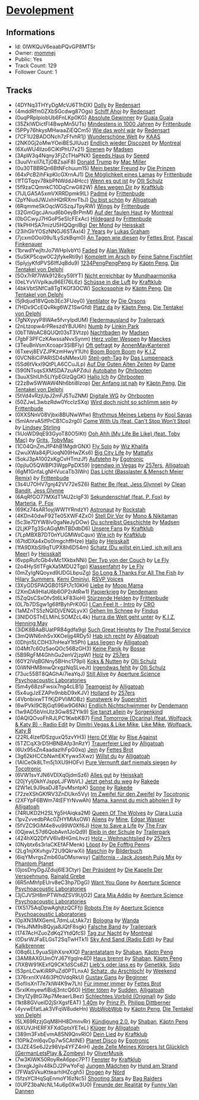 # [Devolepment](https://open.spotify.com/playlist/0lWKQuV6eaabPQvGP8MTSr)
## Informations
<!-- META_BEGIN -->
- Id: 0lWKQuV6eaabPQvGP8MTSr
- Owner: [mommej](https://open.spotify.com/user/mommej)
- Public: Yes
- Track Count: 129
- Follower Count: 1
<!-- META_END -->


## Tracks
<!-- TRACK_LIST_BEGIN -->
- (4DYNq3THYyDgMcVJ6T1hDX) [Dolly](https://open.spotify.com/track/4DYNq3THYyDgMcVJ6T1hDX) *by* [Redensart](https://open.spotify.com/artist/7eK4ItTQXTRH18LdQGLbAs)
- (4mddRfm0ZXbSGcdwg87Ogs) [Schiff Ahoi](https://open.spotify.com/track/4mddRfm0ZXbSGcdwg87Ogs) *by* [Redensart](https://open.spotify.com/artist/7eK4ItTQXTRH18LdQGLbAs)
- (0uqPRpIpiobUb6FnLKp0KG) [Absolute Gewinner](https://open.spotify.com/track/0uqPRpIpiobUb6FnLKp0KG) *by* [Guaia Guaia](https://open.spotify.com/artist/26OoRiUNyfsozjwBo8UlHx)
- (35ZklWDictFl4BwpMn5UTs) [Mindestens in 1000 Jahren](https://open.spotify.com/track/35ZklWDictFl4BwpMn5UTs) *by* [Frittenbude](https://open.spotify.com/artist/7jy0nL3F5ehHJxXYMBImkk)
- (5PPy76hkysMHwaaZiEQCm5) [Wie das wohl wär](https://open.spotify.com/track/5PPy76hkysMHwaaZiEQCm5) *by* [Redensart](https://open.spotify.com/artist/7eK4ItTQXTRH18LdQGLbAs)
- (7CF1U2BADONch7zFfvhR1j) [Wunderschöne Welt](https://open.spotify.com/track/7CF1U2BADONch7zFfvhR1j) *by* [KAAS](https://open.spotify.com/artist/6Rej5jPj4nu1O8hW04Iffk)
- (2NK0Gj2oMwYOeiBESJIUuz) [Endlich wieder Discozeit](https://open.spotify.com/track/2NK0Gj2oMwYOeiBESJIUuz) *by* [Montreal](https://open.spotify.com/artist/1WBgY3ppwWenEynLyKUNRk)
- (6XuWU4lIzo6CiKtPhU7x21) [Sirenen](https://open.spotify.com/track/6XuWU4lIzo6CiKtPhU7x21) *by* [Madsen](https://open.spotify.com/artist/1LsT3D414izg8h3K1VbrL4)
- (3ApW3q4Nqny3FjZcTHaPNX) [Seeeds Haus](https://open.spotify.com/track/3ApW3q4Nqny3FjZcTHaPNX) *by* [Seeed](https://open.spotify.com/artist/5ISjkNS17JpCwiFtW80lpV)
- (3uulVrxiI7iLTjOBZsaiF8) [Donald Trump](https://open.spotify.com/track/3uulVrxiI7iLTjOBZsaiF8) *by* [Mac Miller](https://open.spotify.com/artist/4LLpKhyESsyAXpc4laK94U)
- (0u30TBBRQn6BtNFchuum15) [Mein bester Freund](https://open.spotify.com/track/0u30TBBRQn6BtNFchuum15) *by* [Die Prinzen](https://open.spotify.com/artist/7F0bQWvv3rfV3EubmoQlwZ)
- (64xPcB2ihFkpKIcGXrnAJ1) [Die Möglichkeit eines Lamas](https://open.spotify.com/track/64xPcB2ihFkpKIcGXrnAJ1) *by* [Frittenbude](https://open.spotify.com/artist/7jy0nL3F5ehHJxXYMBImkk)
- (1fTGTqqv78kbPNWddJ4Hcc) [Wenn es gut ist](https://open.spotify.com/track/1fTGTqqv78kbPNWddJ4Hcc) *by* [Olli Schulz](https://open.spotify.com/artist/3FFqyoSbYAiE91jM3DAUb1)
- (5f9zaCQmnkC10DqCrwG82W) [Alles wegen Dir](https://open.spotify.com/track/5f9zaCQmnkC10DqCrwG82W) *by* [Kraftklub](https://open.spotify.com/artist/0MZ55DwuMQ1B2TXq9lcrE4)
- (7IJLGA5A5xmVXRRDpmk9IL) [Padmé](https://open.spotify.com/track/7IJLGA5A5xmVXRRDpmk9IL) *by* [Frittenbude](https://open.spotify.com/artist/7jy0nL3F5ehHJxXYMBImkk)
- (2pYNiudJWJxhHQtRXmrTbJ) [Du bist schön](https://open.spotify.com/track/2pYNiudJWJxhHQtRXmrTbJ) *by* [Alligatoah](https://open.spotify.com/artist/0r0R5nIjDY04TfxRM10Bcb)
- (6RqmmeSkOqcWGSzqJTpyRW) [Wings](https://open.spotify.com/track/6RqmmeSkOqcWGSzqJTpyRW) *by* [Frittenbude](https://open.spotify.com/artist/7jy0nL3F5ehHJxXYMBImkk)
- (32GmGgcJAnud6b0eyBrPmM) [Auf der faulen Haut](https://open.spotify.com/track/32GmGgcJAnud6b0eyBrPmM) *by* [Montreal](https://open.spotify.com/artist/1WBgY3ppwWenEynLyKUNRk)
- (0bGCwyJ7HGoP5eSIcFExAc) [Hildegard](https://open.spotify.com/track/0bGCwyJ7HGoP5eSIcFExAc) *by* [Frittenbude](https://open.spotify.com/artist/7jy0nL3F5ehHJxXYMBImkk)
- (1lkPHHSA7mizU5HQQgnIBg) [Der Mond](https://open.spotify.com/track/1lkPHHSA7mizU5HQQgnIBg) *by* [Heisskalt](https://open.spotify.com/artist/2nfcX5gD7nWrThYXNFQCwr)
- (23ihGIrYOSzNNGJ6STAxI4) [7 Years](https://open.spotify.com/track/23ihGIrYOSzNNGJ6STAxI4) *by* [Lukas Graham](https://open.spotify.com/artist/25u4wHJWxCA9vO0CzxAbK7)
- (7jcxm0Ooi09u1LySzkBqm0) [An Tagen wie diesen](https://open.spotify.com/track/7jcxm0Ooi09u1LySzkBqm0) *by* [Fettes Brot](https://open.spotify.com/artist/3RRODs1rHC2ktLqyDDfgPH), [Pascal Finkenauer](https://open.spotify.com/artist/3uc18KTx2wsLk11fOtavsT)
- (1brwdYwjltrJo7WHpIvbYt) [Faded](https://open.spotify.com/track/1brwdYwjltrJo7WHpIvbYt) *by* [Alan Walker](https://open.spotify.com/artist/7vk5e3vY1uw9plTHJAMwjN)
- (5uSKP5cqw0C2jfykeRti9y) [Komplett im Arsch](https://open.spotify.com/track/5uSKP5cqw0C2jfykeRti9y) *by* [Feine Sahne Fischfilet](https://open.spotify.com/artist/1BdtWszUR1z5SeU5qXNU31)
- (5pIyjyKfdPVS6IffJqBdu9) [1234PengPengPeng](https://open.spotify.com/track/5pIyjyKfdPVS6IffJqBdu9) *by* [Käptn Peng](https://open.spotify.com/artist/4uJ0Z35toYgdlrDGF4eFY2), [Die Tentakel von Delphi](https://open.spotify.com/artist/4Y7wUypNxLefo23dQexEFV)
- (5Ox7rRf7IWk9128cy59IYT) [Nicht erreichbar](https://open.spotify.com/track/5Ox7rRf7IWk9128cy59IYT) *by* [Mundhaarmonika](https://open.spotify.com/artist/2bQTiZITcAWfMNQB7x4Dc9)
- (0eLYvViVpIkau96EI76L6z) [Schüsse in die Luft](https://open.spotify.com/track/0eLYvViVpIkau96EI76L6z) *by* [Kraftklub](https://open.spotify.com/artist/0MZ55DwuMQ1B2TXq9lcrE4)
- (4bkVbtSNfCa8TgTKGf3OCW) [Sockosophie](https://open.spotify.com/track/4bkVbtSNfCa8TgTKGf3OCW) *by* [Käptn Peng](https://open.spotify.com/artist/4uJ0Z35toYgdlrDGF4eFY2), [Die Tentakel von Delphi](https://open.spotify.com/artist/4Y7wUypNxLefo23dQexEFV)
- (5j9djud18VQob3Ec3FUoy0) [Ventilator](https://open.spotify.com/track/5j9djud18VQob3Ec3FUoy0) *by* [Die Orsons](https://open.spotify.com/artist/7EJwrZYRepsc1zHNkDcITg)
- (7HDx9CcEQvRkg6WZ1SwGfd) [Platz da](https://open.spotify.com/track/7HDx9CcEQvRkg6WZ1SwGfd) *by* [Käptn Peng](https://open.spotify.com/artist/4uJ0Z35toYgdlrDGF4eFY2), [Die Tentakel von Delphi](https://open.spotify.com/artist/4Y7wUypNxLefo23dQexEFV)
- (7gNXyyyP8WAe5fvryIpdUM) [Fledermausland](https://open.spotify.com/track/7gNXyyyP8WAe5fvryIpdUM) *by* [Trailerpark](https://open.spotify.com/artist/1eeWVOCazGzGQXOGhnDHTB)
- (2nLtzopw4rPReszdYBJU6h) [Numb](https://open.spotify.com/track/2nLtzopw4rPReszdYBJU6h) *by* [Linkin Park](https://open.spotify.com/artist/6XyY86QOPPrYVGvF9ch6wz)
- (0bT1WoAC8QUQt03sT3Vtzp) [Nachtbaden](https://open.spotify.com/track/0bT1WoAC8QUQt03sT3Vtzp) *by* [Madsen](https://open.spotify.com/artist/1LsT3D414izg8h3K1VbrL4)
- (7gbF3PFCzKAwssaNvxSynm) [Herz voller Wespen](https://open.spotify.com/track/7gbF3PFCzKAwssaNvxSynm) *by* [Maeckes](https://open.spotify.com/artist/5nVbdvU60t7C0JBruxsS26)
- (3TeuBnVsmXcoapr3SlBFIy) [Oft gefragt](https://open.spotify.com/track/3TeuBnVsmXcoapr3SlBFIy) *by* [AnnenMayKantereit](https://open.spotify.com/artist/23xqmJEN3oVxwzqtNIyR5m)
- (6Txevj8EVZJPKzmHwyY1Uh) [Boom Boom Boom](https://open.spotify.com/track/6Txevj8EVZJPKzmHwyY1Uh) *by* [K.I.Z](https://open.spotify.com/artist/0bMt8SJlp0gFRUufzifS05)
- (0VCN8iCiPARISD4sNMexUI) [Steil-geh-Tag](https://open.spotify.com/track/0VCN8iCiPARISD4sNMexUI) *by* [Das Lumpenpack](https://open.spotify.com/artist/1yoERhqOE1iKKzKELHhEWM)
- (5Sd6tVkxl9QtPLA6CCuJLp) [Auf Die Guten Alten Zeiten](https://open.spotify.com/track/5Sd6tVkxl9QtPLA6CCuJLp) *by* [Dame](https://open.spotify.com/artist/2XNo6k4LqlZlM5sj0wKReo)
- (590NTsqsSXMSDA7zuAPZdu) [Autobahn](https://open.spotify.com/track/590NTsqsSXMSDA7zuAPZdu) *by* [Ohrbooten](https://open.spotify.com/artist/06sVMzmcw141RgryE8TuMj)
- (3uuXShlUh5LIYpEGlzQgGK) [Hallo Ich](https://open.spotify.com/track/3uuXShlUh5LIYpEGlzQgGK) *by* [Ohrbooten](https://open.spotify.com/artist/06sVMzmcw141RgryE8TuMj)
- (22zBw5WWAW4Nh6bti8lzop) [Der Anfang ist nah](https://open.spotify.com/track/22zBw5WWAW4Nh6bti8lzop) *by* [Käptn Peng](https://open.spotify.com/artist/4uJ0Z35toYgdlrDGF4eFY2), [Die Tentakel von Delphi](https://open.spotify.com/artist/4Y7wUypNxLefo23dQexEFV)
- (5tVd4vRzjUpJ2mFJ5TuZNM) [Digitale WG](https://open.spotify.com/track/5tVd4vRzjUpJ2mFJ5TuZNM) *by* [Ohrbooten](https://open.spotify.com/artist/06sVMzmcw141RgryE8TuMj)
- (50ZJwL3wbzRdw0YccIzSXq) [Wird doch nicht so schlimm sein](https://open.spotify.com/track/50ZJwL3wbzRdw0YccIzSXq) *by* [Frittenbude](https://open.spotify.com/artist/7jy0nL3F5ehHJxXYMBImkk)
- (0XXSNnV08Vjbxi8BUNwWfw) [Rhythmus Meines Lebens](https://open.spotify.com/track/0XXSNnV08Vjbxi8BUNwWfw) *by* [Kool Savas](https://open.spotify.com/artist/1SUu1Bi7ev9HbOzyVC77qD)
- (5mlAnrvA5lfPrCB1Co2rg0) [Come With Us (feat. Can't Stop Won't Stop)](https://open.spotify.com/track/5mlAnrvA5lfPrCB1Co2rg0) *by* [Lindsey Stirling](https://open.spotify.com/artist/378dH6EszOLFShpRzAQkVM)
- (1iUoWD9qE93GyoT80O5IKt) [Ooh Ahh (My Life Be Like) (feat. Toby Mac)](https://open.spotify.com/track/1iUoWD9qE93GyoT80O5IKt) *by* [Grits](https://open.spotify.com/artist/6aUgzC0cMh0StjV7LyFEDr), [TobyMac](https://open.spotify.com/artist/5VX8hxrcfJWwaTLiqGUHG3)
- (1C04QnZmJfP4hB1MgdrGNX) [Fly Solo](https://open.spotify.com/track/1C04QnZmJfP4hB1MgdrGNX) *by* [Wiz Khalifa](https://open.spotify.com/artist/137W8MRPWKqSmrBGDBFSop)
- (2wuXWa84jPUoqN09HwZKs6) [Big City Life](https://open.spotify.com/track/2wuXWa84jPUoqN09HwZKs6) *by* [Mattafix](https://open.spotify.com/artist/5KORW1YGiERJqfuYjXMCyz)
- (5okJ3pA1002xKgCvHTmzJf) [Aufstehn](https://open.spotify.com/track/5okJ3pA1002xKgCvHTmzJf) *by* [Egotronic](https://open.spotify.com/artist/7qOSGBeln5EB97texe71QD)
- (0pjIuO5QWBPI3WgpPpDX59) [Irgendwo in Vegas](https://open.spotify.com/track/0pjIuO5QWBPI3WgpPpDX59) *by* [257ers](https://open.spotify.com/artist/6ihLfpY3cmdGyWEnItn30w), [Alligatoah](https://open.spotify.com/artist/0r0R5nIjDY04TfxRM10Bcb)
- (6gM1GnfaLgNHVucaTb3IWn) [Das Licht (Basslaster & Mensch Meier Remix)](https://open.spotify.com/track/6gM1GnfaLgNHVucaTb3IWn) *by* [Frittenbude](https://open.spotify.com/artist/7jy0nL3F5ehHJxXYMBImkk)
- (3s4U7OHV7gnj42VV72eSZ6) [Rather Be (feat. Jess Glynne)](https://open.spotify.com/track/3s4U7OHV7gnj42VV72eSZ6) *by* [Clean Bandit](https://open.spotify.com/artist/6MDME20pz9RveH9rEXvrOM), [Jess Glynne](https://open.spotify.com/artist/4ScCswdRlyA23odg9thgIO)
- (6AqRfGO77MXdT1AU2clgF3) [Sekundenschlaf (feat. P. Fox)](https://open.spotify.com/track/6AqRfGO77MXdT1AU2clgF3) *by* [Marteria](https://open.spotify.com/artist/3nDNDLcZuSto4k9u4AbcLB), [P. Fox](https://open.spotify.com/artist/7FilgWqLeVSl3pxZ5ApNnK)
- (69Kz74sAR1oyjWW1YRndzY) [Astronaut](https://open.spotify.com/track/69Kz74sAR1oyjWW1YRndzY) *by* [Rockstah](https://open.spotify.com/artist/1uba6WUvVPjiA4GCntUDmC)
- (4KDn40dwF92Te05XWF4ZxO) [Stell Dir Vor](https://open.spotify.com/track/4KDn40dwF92Te05XWF4ZxO) *by* [Mono & Nikitaman](https://open.spotify.com/artist/0tgeIciWi8X9H6taJYRu0o)
- (5c3le7DYW8Iv0gaNeJyDOw) [Du schreibst Geschichte](https://open.spotify.com/track/5c3le7DYW8Iv0gaNeJyDOw) *by* [Madsen](https://open.spotify.com/artist/1LsT3D414izg8h3K1VbrL4)
- (2LjKPTg3ScAGqMhTBDdbD6) [Unsere Fans](https://open.spotify.com/track/2LjKPTg3ScAGqMhTBDdbD6) *by* [Kraftklub](https://open.spotify.com/artist/0MZ55DwuMQ1B2TXq9lcrE4)
- (7LpMBXB7DT0nYUGMWsCqux) [Wie ich](https://open.spotify.com/track/7LpMBXB7DT0nYUGMWsCqux) *by* [Kraftklub](https://open.spotify.com/artist/0MZ55DwuMQ1B2TXq9lcrE4)
- (67tdDXa4xDs0lmgchffHze) [Hallo](https://open.spotify.com/track/67tdDXa4xDs0lmgchffHze) *by* [Heisskalt](https://open.spotify.com/artist/2nfcX5gD7nWrThYXNFQCwr)
- (1fA9DXbSl9qTUPX8h6D54m) [Schatz (Du willst ein Lied, ich will ans Meer)](https://open.spotify.com/track/1fA9DXbSl9qTUPX8h6D54m) *by* [Heisskalt](https://open.spotify.com/artist/2nfcX5gD7nWrThYXNFQCwr)
- (6vppRufcGb4vMc1XkbxNNi) [Der Typ von der Couch](https://open.spotify.com/track/6vppRufcGb4vMc1XkbxNNi) *by* [Le Fly](https://open.spotify.com/artist/4ZtBx6rfSEXaqAgUWjCip6)
- (2o4HyStlTFgkXa5MDU2Tgp) [Klassenfahrt](https://open.spotify.com/track/2o4HyStlTFgkXa5MDU2Tgp) *by* [Le Fly](https://open.spotify.com/artist/4ZtBx6rfSEXaqAgUWjCip6)
- (0mZyIgNQoyxd9UDGLbpuZg) [So Long & Thanks For All The Fish](https://open.spotify.com/track/0mZyIgNQoyxd9UDGLbpuZg) *by* [Hilary Summers](https://open.spotify.com/artist/569AAPqbjZU317pAxzKGCO), [Kemi Ominiyi](https://open.spotify.com/artist/77jxB4Q1uP3nQelTfAfzDY), [RSVP Voices](https://open.spotify.com/artist/3rkj8mvaMrTc2BM2Pg0eoD)
- (3XyGDSPAQGB01SFt7c10KH) [Liebe](https://open.spotify.com/track/3XyGDSPAQGB01SFt7c10KH) *by* [Moop Mama](https://open.spotify.com/artist/49rpD3gtSpIjsZNxdwhuYl)
- (2XmDA9HIaU6b6OP2rAtRw1) [Papierkrieg](https://open.spotify.com/track/2XmDA9HIaU6b6OP2rAtRw1) *by* [Dendemann](https://open.spotify.com/artist/2wm5YtIlq0Spe9rDGGTVkF)
- (5ZqQsCSxOfvSt6LkF83ioH) [Stürzende Helden](https://open.spotify.com/track/5ZqQsCSxOfvSt6LkF83ioH) *by* [Frittenbude](https://open.spotify.com/artist/7jy0nL3F5ehHJxXYMBImkk)
- (0L7b7DSgw1g68fByhPrK0G) [I Can Feel It - Intro](https://open.spotify.com/track/0L7b7DSgw1g68fByhPrK0G) *by* [CRO](https://open.spotify.com/artist/3utZ2yeQk0Z3BCOBWP7Vlu)
- (1aMZnTS5zNQlDjVENQLyvX) [Gehen Im Schnee](https://open.spotify.com/track/1aMZnTS5zNQlDjVENQLyvX) *by* [Findus](https://open.spotify.com/artist/1IfkYPJSZBeUqakM11P5iX)
- (3NIDOSThELMihLSOMZcL4k) [Hurra die Welt geht unter](https://open.spotify.com/track/3NIDOSThELMihLSOMZcL4k) *by* [K.I.Z](https://open.spotify.com/artist/0bMt8SJlp0gFRUufzifS05), [Henning May](https://open.spotify.com/artist/1cH0i2n6YLrWFDDemqztay)
- (3iDK8BAaBUatPR84gdfa9g) [Such Great Heights](https://open.spotify.com/track/3iDK8BAaBUatPR84gdfa9g) *by* [The Postal Service](https://open.spotify.com/artist/5yV1qdnmxyIYiSFB02wpDj)
- (3mQWN6nhSvXKOeljg4RDy5) [Hab ich recht](https://open.spotify.com/track/3mQWN6nhSvXKOeljg4RDy5) *by* [Alligatoah](https://open.spotify.com/artist/0r0R5nIjDY04TfxRM10Bcb)
- (0Dhjn5LCDH37nHeaY1t5Ph) [Lass liegen](https://open.spotify.com/track/0Dhjn5LCDH37nHeaY1t5Ph) *by* [Alligatoah](https://open.spotify.com/artist/0r0R5nIjDY04TfxRM10Bcb)
- (04Mt7c6Oz5aoQOc56BzGH3) [Keine Panik](https://open.spotify.com/track/04Mt7c6Oz5aoQOc56BzGH3) *by* [Bosse](https://open.spotify.com/artist/2e4uIDIIBXR0MmZe0AJGhR)
- (5B9RgFM4GhhGu2enV2jzpW) [Holz](https://open.spotify.com/track/5B9RgFM4GhhGu2enV2jzpW) *by* [257ers](https://open.spotify.com/artist/6ihLfpY3cmdGyWEnItn30w)
- (60Y2lVqBGNny5BHnc179pl) [Koks & Nutten](https://open.spotify.com/track/60Y2lVqBGNny5BHnc179pl) *by* [Olli Schulz](https://open.spotify.com/artist/3FFqyoSbYAiE91jM3DAUb1)
- (0iWNHM8mwQrxgzNqSLveJt) [Irgendwas fehlt](https://open.spotify.com/track/0iWNHM8mwQrxgzNqSLveJt) *by* [Olli Schulz](https://open.spotify.com/artist/3FFqyoSbYAiE91jM3DAUb1)
- (73uc55BT8QAGhAi7leaYqJ) [Still Alive](https://open.spotify.com/track/73uc55BT8QAGhAi7leaYqJ) *by* [Aperture Science Psychoacoustic Laboratories](https://open.spotify.com/artist/7d58WZ8qQHy2Sm5p52V2NP)
- (5m4y68zsFwsix7ng4cLB1j) [Teamgeist](https://open.spotify.com/track/5m4y68zsFwsix7ng4cLB1j) *by* [Alligatoah](https://open.spotify.com/artist/0r0R5nIjDY04TfxRM10Bcb)
- (5x4ugJzEZAPn9nbbD9xKJV) [Holland](https://open.spotify.com/track/5x4ugJzEZAPn9nbbD9xKJV) *by* [257ers](https://open.spotify.com/artist/6ihLfpY3cmdGyWEnItn30w)
- (4VbnbixwTTfKjDPVliMOBz) [Kunstwerk](https://open.spotify.com/track/4VbnbixwTTfKjDPVliMOBz) *by* [Supershirt](https://open.spotify.com/artist/09e4HLtPndIxnyrFduAgsn)
- (6wPVkI9CBjGqfi96w9G6Nk) [Endlich Nichtschwimmer](https://open.spotify.com/track/6wPVkI9CBjGqfi96w9G6Nk) *by* [Dendemann](https://open.spotify.com/artist/2wm5YtIlq0Spe9rDGGTVkF)
- (1w9AD5bVnUIz3Gw8SZYlk9) [Sie tanzt allein](https://open.spotify.com/track/1w9AD5bVnUIz3Gw8SZYlk9) *by* [Sorgenkind](https://open.spotify.com/artist/51NjXAIMOOfKO0UHLhOtuv)
- (0AQlQOvoFhRJLPC1KwbKB7) [Find Tomorrow (Ocarina) (feat. Wolfpack & Katy B) - Radio Edit](https://open.spotify.com/track/0AQlQOvoFhRJLPC1KwbKB7) *by* [Dimitri Vegas & Like Mike](https://open.spotify.com/artist/73jBynjsVtofjRpdpRAJGk), [Like Mike](https://open.spotify.com/artist/4pwXiI7Z5ZStkgKowZyoKi), [Wolfpack](https://open.spotify.com/artist/74ycentHh1YZrW5x4PLnox), [Katy B](https://open.spotify.com/artist/5EUdiv20t58GCS09VMKk7M)
- (22RL4lzefDSzguxQ5zvYH3) [Hero Of War](https://open.spotify.com/track/22RL4lzefDSzguxQ5zvYH3) *by* [Rise Against](https://open.spotify.com/artist/6Wr3hh341P84m3EI8qdn9O)
- (5TZCqX3rD5HBNBAfp3nRzY) [Trauerfeier Lied](https://open.spotify.com/track/5TZCqX3rD5HBNBAfp3nRzY) *by* [Alligatoah](https://open.spotify.com/artist/0r0R5nIjDY04TfxRM10Bcb)
- (6Ux95sZn4aadazIhFpG0xq) [Jein](https://open.spotify.com/track/6Ux95sZn4aadazIhFpG0xq) *by* [Fettes Brot](https://open.spotify.com/artist/3RRODs1rHC2ktLqyDDfgPH)
- (3g62kHCCbNwhEKYywx5Xwz) [Willst du](https://open.spotify.com/track/3g62kHCCbNwhEKYywx5Xwz) *by* [Alligatoah](https://open.spotify.com/artist/0r0R5nIjDY04TfxRM10Bcb)
- (1AlCe0k8LTm5j1iXU9HOFv) [Pure Vernunft darf niemals siegen](https://open.spotify.com/track/1AlCe0k8LTm5j1iXU9HOFv) *by* [Tocotronic](https://open.spotify.com/artist/4WOaecAM3RMMmrbZzNx0vu)
- (6VW1svYJN6VDIXq0jdmSz6) [Alles gut](https://open.spotify.com/track/6VW1svYJN6VDIXq0jdmSz6) *by* [Heisskalt](https://open.spotify.com/artist/2nfcX5gD7nWrThYXNFQCwr)
- (20jYyIj0khYJsppLJFWbVL) [Jetzt gehst du weg](https://open.spotify.com/track/20jYyIj0khYJsppLJFWbVL) *by* [Rakede](https://open.spotify.com/artist/4soVkCNrRQccCv4Nohz273)
- (2W1eL9J9saDJ8TpvMsntpK) [Sonne](https://open.spotify.com/track/2W1eL9J9saDJ8TpvMsntpK) *by* [Rakede](https://open.spotify.com/artist/4soVkCNrRQccCv4Nohz273)
- (72zeXShGKfRV3ZnDUkn5Vy) [Im Zweifel für den Zweifel](https://open.spotify.com/track/72zeXShGKfRV3ZnDUkn5Vy) *by* [Tocotronic](https://open.spotify.com/artist/4WOaecAM3RMMmrbZzNx0vu)
- (2XFYpF6BWm74tEFYrNvwAh) [Mama, kannst du mich abholen II](https://open.spotify.com/track/2XFYpF6BWm74tEFYrNvwAh) *by* [Alligatoah](https://open.spotify.com/artist/0r0R5nIjDY04TfxRM10Bcb)
- (74RUKD2H2SLYg5HAiqka2M) [Queen Of The Wolves](https://open.spotify.com/track/74RUKD2H2SLYg5HAiqka2M) *by* [Clara Luzia](https://open.spotify.com/artist/5xLZ07bX72igG3lX0Xsjni)
- (1pvZvvedbPAc0ZHYMIAsOW) [Aliens](https://open.spotify.com/track/1pvZvvedbPAc0ZHYMIAsOW) *by* [Mine](https://open.spotify.com/artist/2jmpnuwn52LqrQASBlyQGJ), [Edgar Wasser](https://open.spotify.com/artist/6qIHycJGyzIFBCXc0kg9cM)
- (5fVZC9GiM4e8vu99W0Xf6J) [How to Save a Life](https://open.spotify.com/track/5fVZC9GiM4e8vu99W0Xf6J) *by* [The Fray](https://open.spotify.com/artist/0zOcE3mg9nS6l3yxt1Y0bK)
- (0QjewL57d6QobAvn1JoQd9) [Bleib in der Schule](https://open.spotify.com/track/0QjewL57d6QobAvn1JoQd9) *by* [Trailerpark](https://open.spotify.com/artist/1eeWVOCazGzGQXOGhnDHTB)
- (424hXQ2DfVV6lv8HGmLhvz) [Holz - Weihnachtslied](https://open.spotify.com/track/424hXQ2DfVV6lv8HGmLhvz) *by* [257ers](https://open.spotify.com/artist/6ihLfpY3cmdGyWEnItn30w)
- (0Nybtx6s3rlaCKEfAFMenk) [Löppt](https://open.spotify.com/track/0Nybtx6s3rlaCKEfAFMenk) *by* [De Fofftig Penns](https://open.spotify.com/artist/2eUhmhMuo0Pedn26mHdblC)
- (2Lg1njXKvhgv72U9QkrwXi) [Maschin](https://open.spotify.com/track/2Lg1njXKvhgv72U9QkrwXi) *by* [Bilderbuch](https://open.spotify.com/artist/2ErWLckuGFl84nGmg5fwyG)
- (6iqYMvrgsZmb60aOMsnwsy) [California - Jack Joseph Puig Mix](https://open.spotify.com/track/6iqYMvrgsZmb60aOMsnwsy) *by* [Phantom Planet](https://open.spotify.com/artist/0LsTFjEB1IIrh7IlTxs1GY)
- (0josDnyDgJZduj6lE3Ctyr) [Der Präsident](https://open.spotify.com/track/0josDnyDgJZduj6lE3Ctyr) *by* [Die Kapelle Der Versoehnung](https://open.spotify.com/artist/6DKGRjj6h3kkpZ3YAFyC36), [Rainald Grebe](https://open.spotify.com/artist/3RCOgmbS8WtFSMKQAholxE)
- (6R5nMhfpEUrv8eC3hp7DgG) [Want You Gone](https://open.spotify.com/track/6R5nMhfpEUrv8eC3hp7DgG) *by* [Aperture Science Psychoacoustic Laboratories](https://open.spotify.com/artist/7d58WZ8qQHy2Sm5p52V2NP)
- (3jCJVSH8mPTWhdZSV9UjO2) [Cara Mia Addio](https://open.spotify.com/track/3jCJVSH8mPTWhdZSV9UjO2) *by* [Aperture Science Psychoacoustic Laboratories](https://open.spotify.com/artist/7d58WZ8qQHy2Sm5p52V2NP)
- (1X5175AqDpwAghjtzQCFfj) [Robots Ftw](https://open.spotify.com/track/1X5175AqDpwAghjtzQCFfj) *by* [Aperture Science Psychoacoustic Laboratories](https://open.spotify.com/artist/7d58WZ8qQHy2Sm5p52V2NP)
- (0pXN3MXGemL7dmLuLtAk7z) [Bologna](https://open.spotify.com/track/0pXN3MXGemL7dmLuLtAk7z) *by* [Wanda](https://open.spotify.com/artist/6Kg9EvjSnEm5swmrvWCJyB)
- (1HsJNM9sBQyja8JQtF8sgk) [Falsche Band](https://open.spotify.com/track/1HsJNM9sBQyja8JQtF8sgk) *by* [Trailerpark](https://open.spotify.com/artist/1eeWVOCazGzGQXOGhnDHTB)
- (1747AcHZuoZdKq2YtdQfcS) [Tag zur Nacht](https://open.spotify.com/track/1747AcHZuoZdKq2YtdQfcS) *by* [Montreal](https://open.spotify.com/artist/1WBgY3ppwWenEynLyKUNRk)
- (0DsrWJFaELGsT2SqTwHTk1) [Sky And Sand (Radio Edit)](https://open.spotify.com/track/0DsrWJFaELGsT2SqTwHTk1) *by* [Paul Kalkbrenner](https://open.spotify.com/artist/0rasA5Z5h1ITtHelCpfu9R)
- (08q6LL9yuaSljihXsreXIQ) [Parantatatam](https://open.spotify.com/track/08q6LL9yuaSljihXsreXIQ) *by* [Shaban](https://open.spotify.com/artist/1K3u1VZxlWdHGafm6mOdmB), [Käptn Peng](https://open.spotify.com/artist/4uJ0Z35toYgdlrDGF4eFY2)
- (3AM8AXGUmOYJ67Ygqlre4D) [Haus brennt](https://open.spotify.com/track/3AM8AXGUmOYJ67Ygqlre4D) *by* [Shaban](https://open.spotify.com/artist/1K3u1VZxlWdHGafm6mOdmB), [Käptn Peng](https://open.spotify.com/artist/4uJ0Z35toYgdlrDGF4eFY2)
- (7IXBW91KExfQ9CK1dSCs6Z) [Lieb's oder lass es](https://open.spotify.com/track/7IXBW91KExfQ9CK1dSCs6Z) *by* [Genetikk](https://open.spotify.com/artist/41LLNWUptvfbQ9Q7oCefmg), [Sido](https://open.spotify.com/artist/4Yttlv9ndGjCDCVLqM7ACq)
- (53pnLCwKiRRPuZd0PTLnxA) [Schatz, du Arschloch!](https://open.spotify.com/track/53pnLCwKiRRPuZd0PTLnxA) *by* [Weekend](https://open.spotify.com/artist/2bIsBfbHR5YjmBUa646ZoF)
- (376rxnIXV46i3PtOVdqRkU) [Gustav Gans](https://open.spotify.com/track/376rxnIXV46i3PtOVdqRkU) *by* [Beginner](https://open.spotify.com/artist/4XkhEirR2JZT4fncyOxxtf)
- (5ofIisXnT7e7klW4K9w7Lh) [Für immer immer](https://open.spotify.com/track/5ofIisXnT7e7klW4K9w7Lh) *by* [Fettes Brot](https://open.spotify.com/artist/3RRODs1rHC2ktLqyDDfgPH)
- (5rxIKmyewfiBidj3ntcQ6O) [Hitler töten](https://open.spotify.com/track/5rxIKmyewfiBidj3ntcQ6O) *by* [Sudden](https://open.spotify.com/artist/0KMDdRB5GG1SPwK4F9kyEO), [Alligatoah](https://open.spotify.com/artist/0r0R5nIjDY04TfxRM10Bcb)
- (3ty1ZyBtG7Ap7MeaerLBez) [Schlechtes Vorbild (Original)](https://open.spotify.com/track/3ty1ZyBtG7Ap7MeaerLBez) *by* [Sido](https://open.spotify.com/artist/4Yttlv9ndGjCDCVLqM7ACq)
- (1kt88GVueID2jSrXgsfEAT) [1,40m](https://open.spotify.com/track/1kt88GVueID2jSrXgsfEAT) *by* [Prinz Pi](https://open.spotify.com/artist/3OYM3jjPVR60kOqmamRRgk), [Philipp Dittberner](https://open.spotify.com/artist/7oaSITFPadI3fnIxbv7hTa)
- (4yvwEfatLak3VFqW8udeHn) [WobWobWob](https://open.spotify.com/track/4yvwEfatLak3VFqW8udeHn) *by* [Käptn Peng](https://open.spotify.com/artist/4uJ0Z35toYgdlrDGF4eFY2), [Die Tentakel von Delphi](https://open.spotify.com/artist/4Y7wUypNxLefo23dQexEFV)
- (5LX69RzzjGqM8HH8DmnvRr) [Kündigung 2.0.](https://open.spotify.com/track/5LX69RzzjGqM8HH8DmnvRr) *by* [Shaban](https://open.spotify.com/artist/1K3u1VZxlWdHGafm6mOdmB), [Käptn Peng](https://open.spotify.com/artist/4uJ0Z35toYgdlrDGF4eFY2)
- (6XUVJHERFXFXdGptsYETeL) [Klüger](https://open.spotify.com/track/6XUVJHERFXFXdGptsYETeL) *by* [Alligatoah](https://open.spotify.com/artist/0r0R5nIjDY04TfxRM10Bcb)
- (389m3FxbEvmA8SN9QnvRlO) [Dein Lied](https://open.spotify.com/track/389m3FxbEvmA8SN9QnvRlO) *by* [Kraftklub](https://open.spotify.com/artist/0MZ55DwuMQ1B2TXq9lcrE4)
- (10PlkZml6qvDp7w5CAtINE) [Planet Disco](https://open.spotify.com/track/10PlkZml6qvDp7w5CAtINE) *by* [Egotronic](https://open.spotify.com/artist/7qOSGBeln5EB97texe71QD)
- (3JZE4Se6J2z98Vp4YFZ4nH) [Jede Zelle Meines Körpers Ist Glücklich (GermanLetsPlay & Zombey)](https://open.spotify.com/track/3JZE4Se6J2z98Vp4YFZ4nH) *by* [OliverMusik](https://open.spotify.com/artist/0c0jkzMdAUWmsyQ5ycsNUX)
- (7w3KlWK50RoyReA6ppc7PT) [Fenster](https://open.spotify.com/track/7w3KlWK50RoyReA6ppc7PT) *by* [Kraftklub](https://open.spotify.com/artist/0MZ55DwuMQ1B2TXq9lcrE4)
- (3nxgkJgilv48kDJ2PwYoFq) [Jungen Mädchen](https://open.spotify.com/track/3nxgkJgilv48kDJ2PwYoFq) *by* [Hund am Strand](https://open.spotify.com/artist/47cPfE0OEXpQqhByEmmDfc)
- (7FWaSVkuKttearhIHZcgh5) [Drogen](https://open.spotify.com/track/7FWaSVkuKttearhIHZcgh5) *by* [Nörd](https://open.spotify.com/artist/3HyMIA7n8gz911K8OmqlSN)
- (5fzsYCIHqSqEnmoY16zNc5) [Shooting Stars](https://open.spotify.com/track/5fzsYCIHqSqEnmoY16zNc5) *by* [Bag Raiders](https://open.spotify.com/artist/6fXEqmGQEt6ONuqVmwrN46)
- (0UPZ3baNcNL14u6p0Xw3U0) [Freunde der Realität](https://open.spotify.com/track/0UPZ3baNcNL14u6p0Xw3U0) *by* [Funny Van Dannen](https://open.spotify.com/artist/3SD50emyBLTyc50O82qPeu)
<!-- TRACK_LIST_END -->

